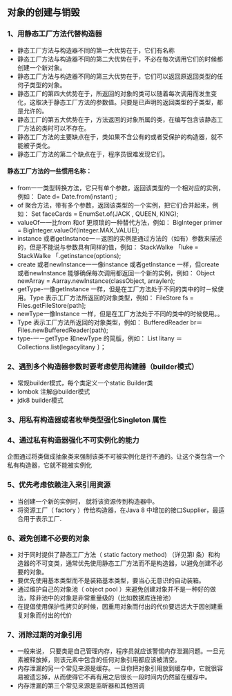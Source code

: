 ## 对象的创建与销毁
### 1、用静态工厂方法代替构造器
- 静态工厂方法与构造器不同的第一大优势在于，它们有名称
- 静态工厂方法与构造器不同的第二大优势在于，不必在每次调用它们的时候都创建一个新对象。
- 静态工厂方法与构造器不同的第三大优势在于，它们可以返回原返回类型的任何子类型的对象。
- 静态工厂的第四大优势在于，所返回的对象的类可以随着每次调用而发生变化，这取决于静态工厂方法的参数值。只要是已声明的返回类型的子类型，都是允许的。
- 静态工厂的第五大优势在于，方法返回的对象所属的类，在编写包含该静态工厂方法的类时可以不存在。
- 静态工厂方法的主要缺点在于，类如果不含公有的或者受保护的构造器，就不能被子类化。
- 静态工厂方法的第二个缺点在于，程序员很难发现它们。
#### 静态工厂方法的一些惯用名称：
- from一一类型转换方法，它只有单个参数，返回该类型的一个相对应的实例，例如：
  Date d= Date.from(instant) ;
- of 聚合方法，带有多个参数，返回该类型的一个实例，把它们合并起来，例如：
  Set<Rank> faceCards = EnumSet.of(JACK , QUEEN, KING);
- valueOf一一比from 和of 更烦琐的一种替代方法，例如：
  BigInteger  primer = BigInteger.valueOf(Integer.MAX_VALUE);
- instance 或者getInstance一－返回的实例是通过方法的（如有）参数来描述的，但是不能说与参数具有同样的值，例如：
  StackWalke 「luke = StackWalke 「.getinstance(options);
- create 或者newInstance一一像instance 或者getInstance 一样，但create或者newInstance 能够确保每次调用都返回一个新的实例，例如：
  Object newArray = Aarray.newInstance(classObject, arraylen);
- getType-一像getInstance 一样，但是在工厂方法处于不同的类中的时－候使用。Type 表示工厂方法所返回的对象类型，例如：
  FileStore fs = Files.getFileStore(path];
- newType一像Instance 一样，但是在工厂方法处于不同的类中的时候使用。。
- Type 表示工厂方法所返回的对象类型，例如：
  BufferedReader br＝ Files.newBufferedReader(path);
- type-一－getType 和newType 的简版，例如：
  List<Complaint> litany ＝ Collections.list(legacylitany 〕；
### 2、遇到多个构造器参数时要考虑使用构建器（builder模式）
- 常规builder模式，每个类定义一个static Builder类
- lombok 注解@builder模式
- jdk8 builder模式
### 3、用私有构造器或者枚举类型强化Singleton 属性
### 4、通过私有构造器强化不可实例化的能力
  企图通过将类做成抽象类来强制该类不可被实例化是行不通的。让这个类包含一个私有构造器，它就不能被实例化
### 5、优先考虑依赖注入来引用资源
- 当创建一个新的实例时， 就将该资源传到构造器中。
- 将资源工厂（ factory ）传给构造器，在Java 8 中增加的接口Supplier<T>，最适合用于表示工厂.
### 6、避免创建不必要的对象
- 对于同时提供了静态工厂方法（ static factory method) （详见第l 条）和构造器的不可变类，通常优先使用静态工厂方法而不是构造器，以避免创建不必要的对象。
- 要优先使用基本类型而不是装箱基本类型，要当心无意识的自动装箱。
- 通过维护自己的对象池（ object pool ）来避免创建对象并不是一种好的做法，除非池中的对象是非常重量级的（比如数据库连接池）
- 在提倡使用保护性拷贝的时候，因重用对象而付出的代价要远远大于因创建重复对象而付出的代价
### 7、消除过期的对象引用
- 一般来说， 只要类是自己管理内存，程序员就应该警惕内存泄漏问题。一旦元素被释放掉，则该元素中包含的任何对象引用都应该被清空。
- 内存泄漏的另一个常见来源是缓存。一旦你把对象引用放到缓存中，它就很容易被遗忘掉，从而使得它不再有用之后很长一段时间内仍然留在缓存中。
- 内存泄漏的第三个常见来源是监昕器和其他回调
